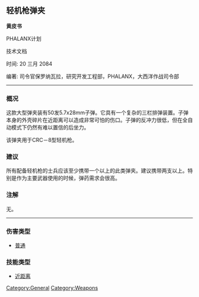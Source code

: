 ## 轻机枪弹夹

**黄皮书**

PHALANX计划

技术文档

时间: 20 三月 2084

编著: 司令官保罗纳瓦拉，研究开发工程部，PHALANX，大西洋作战司令部

------------------------------------------------------------------------

### 概况

这款大型弹夹装有50发5.7x28mm子弹。它具有一个复杂的三栏排弹装置。子弹本身的外壳碎片在近距离可以造成非常可怕的伤口。子弹的反冲力很低，但在全自动模式下仍然有难以置信的后坐力。

该弹夹用于CRC－8型轻机枪。

### 建议

所有配备轻机枪的士兵应该至少携带一个以上的此类弹夹。建议携带两支以上。特别是作为主要武器使用的时候，弹药需求会很高。

### 注解

无。

------------------------------------------------------------------------

### 伤害类型

- [普通](伤害#普通 "wikilink")

### 技能类型

- [近距离](技能#近距离 "wikilink")

[Category:General](Category:General "wikilink")
[Category:Weapons](Category:Weapons "wikilink")